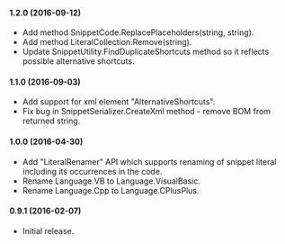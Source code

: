 #### 1.2.0 (2016-09-12)

* Add method SnippetCode.ReplacePlaceholders(string, string).
* Add method LiteralCollection.Remove(string).
* Update SnippetUtility.FindDuplicateShortcuts method so it reflects possible alternative shortcuts.

#### 1.1.0 (2016-09-03)

* Add support for xml element "AlternativeShortcuts".
* Fix bug in SnippetSerializer.CreateXml method - remove BOM from returned string.

#### 1.0.0 (2016-04-30)

* Add "LiteralRenamer" API which supports renaming of snippet literal including its occurrences in the code.
* Rename Language.VB to Language.VisualBasic.
* Rename Language.Cpp to Language.CPlusPlus.

#### 0.9.1 (2016-02-07)

* Initial release.

